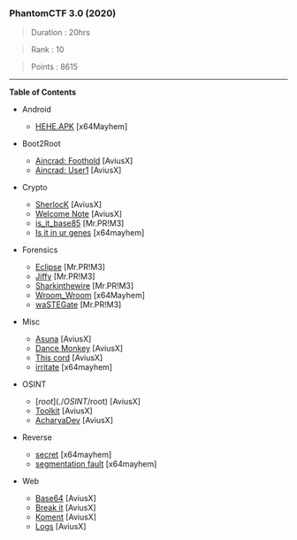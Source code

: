 ### PhantomCTF 3.0 (2020)

> Duration : 20hrs

> Rank : 10

> Points : 8615

---
**Table of Contents**

- Android
  - [HEHE.APK](./Android/hehe) [x64Mayhem]
  
- Boot2Root
  - [Aincrad: Foothold](./Boot2Root/Aincrad:%20Foothold) [AviusX]
  - [Aincrad: User1](./Boot2Root/Aincrad:%20User1) [AviusX]
  
- Crypto
  - [SherlocK](./Crypto/SherlocK) [AviusX]
  - [Welcome Note](./Crypto/Welcome%20Note) [AviusX]
  - [is_it_base85](./Crypto/is_it_base85) [Mr.PR!M3]
  - [Is it in ur genes](./Crypto/Is_it_in_ur_genes) [x64mayhem]
  
- Forensics
  - [Eclipse](./Forensics/Eclipse) [Mr.PR!M3]
  - [Jiffy](./Forensics/Jiffy) [Mr.PR!M3]
  - [Sharkinthewire](./Forensics/Sharkinthewire) [Mr.PR!M3]
  - [Wroom_Wroom](./Forensics/Wroom_Wroom) [x64Mayhem]
  - [waSTEGate](./Forensics/wasSTEGate) [Mr.PR!M3]
  
- Misc
  - [Asuna](./Misc/Asuna) [AviusX]
  - [Dance Monkey](./Misc/Dance%20Monkey) [AviusX]
  - [This cord](./Misc/This%20cord) [AviusX]
  - [irritate](./Misc/irritate) [x64mayhem]
  
- OSINT
  - [$root](./OSINT/$root) [AviusX]
  - [Toolkit](./OSINT/Toolkit) [AviusX]
  - [AcharyaDev](./OSINT/AcharyaDev) [AviusX]

- Reverse
  - [secret](./Reverse/secret) [x64mayhem]
  - [segmentation fault](./Reverse/segmentationFault) [x64mayhem] 
  
- Web
  - [Base64](./Web/Base64) [AviusX]
  - [Break it](./Web/Break%20it) [AviusX]
  - [Koment](./Web/Koment) [AviusX]
  - [Logs](./Web/Logs) [AviusX]
